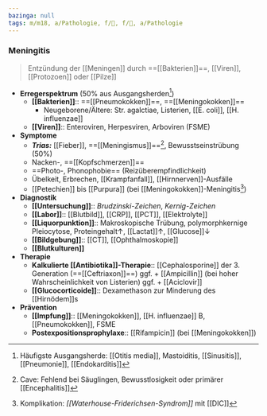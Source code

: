 ```yaml
---
bazinga: null
tags: m/m18, a/Pathologie, f/🧠, f/🦠, a/Pathologie
---
```

### Meningitis
> Entzündung der [[Meningen]] durch ==[[Bakterien]]==, [[Viren]], [[Protozoen]] oder [[Pilze]]
- **Erregerspektrum** (50% aus Ausgangsherden[^3])
	- **[[Bakterien]]**:: ==[[Pneumokokken]]==, ==[[Meningokokken]]==
		- Neugeborene/Ältere:  Str. agalctiae, Listerien, [[E. coli]], [[H. influenzae]]
	- **[[Viren]]**:: Enteroviren, Herpesviren, Arboviren (FSME)
- **Symptome**
	- ***Trias:*** [[Fieber]], ==[[Meningismus]]==[^2], Bewusstseinstrübung (50%)
	- Nacken-, ==[[Kopfschmerzen]]==
	- ==Photo-, Phonophobie== (Reizüberempfindlichkeit)
	- Übelkeit, Erbrechen, [[Krampfanfall]], [[Hirnnerven]]-Ausfälle
	- [[Petechien]] bis [[Purpura]] (bei [[Meningokokken]]-Meningitis[^1])
- **Diagnostik**
	- **[[Untersuchung]]**:: *Brudzinski-Zeichen*, *Kernig-Zeichen*
	- **[[Labor]]**:: [[Blutbild]], [[CRP]], [[PCT]], [[Elektrolyte]]
	- **[[Liquorpunktion]]**:: Makroskopische Trübung, polymorphkernige Pleiocytose, Proteingehalt↑, [[Lactat]]↑, [[Glucose]]↓ 
	- **[[Bildgebung]]**:: [[CT]], [[Ophthalmoskopie]]
	- **[[Blutkulturen]]**
- **Therapie**
	- **Kalkulierte [[Antibiotika]]-Therapie**:: [[Cephalosporine]] der 3. Generation (==[[Ceftriaxon]]==) ggf. + [[Ampicillin]] (bei hoher Wahrscheinlichkeit von Listerien) ggf. + [[Aciclovir]]
	- **[[Glucocorticoide]]**:: Dexamethason zur Minderung des [[Hirnödem]]s
- **Prävention**
	- **[[Impfung]]**:: [[Meningokokken]],  [[H. influenzae]] B, [[Pneumokokken]], FSME
	- **Postexpositionsprophylaxe**:: [[Rifampicin]] (bei [[Meningokokken]])

[^1]: Komplikation: *[[Waterhouse-Friderichsen-Syndrom]]* mit [[DIC]]
[^2]: Cave: Fehlend bei Säuglingen, Bewusstlosigkeit oder primärer [[Encephalitis]]
[^3]: Häufigste Ausgangsherde: [[Otitis media]], Mastoiditis, [[Sinusitis]], [[Pneumonie]], [[Endokarditis]]